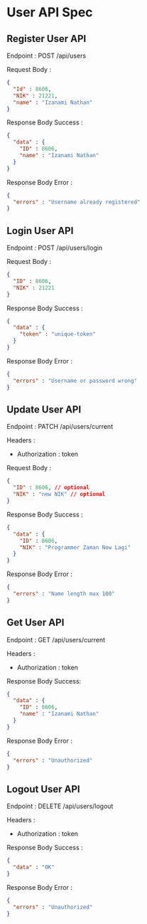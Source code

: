 # User API Spec

## Register User API

Endpoint :  POST /api/users 

Request Body :

```json
{
  "Id" : 8606,
  "NIK" : 21221,
  "name" : "Izanami Nathan"
}
```

Response Body Success :

```json
{
  "data" : {
    "ID" : 8606,
    "name" : "Izanami Nathan"
  }
}
```

Response Body Error : 

```json
{
  "errors" : "Username already registered"
}
```

## Login User API

Endpoint : POST /api/users/login

Request Body :

```json
{
  "ID" : 8606,
  "NIK" : 21221
}
```

Response Body Success : 

```json
{
  "data" : {
    "token" : "unique-token"
  }
}
```

Response Body Error :

```json
{
  "errors" : "Username or password wrong"
}
```

## Update User API

Endpoint : PATCH /api/users/current

Headers :
- Authorization : token 

Request Body :

```json
{
  "ID" : 8606, // optional
  "NIK" : "new NIK" // optional
}
```

Response Body Success : 

```json
{
  "data" : {
    "ID" : 8606,
    "NIK" : "Programmer Zaman Now Lagi"
  }
}
```

Response Body Error : 

```json
{
  "errors" : "Name length max 100"
}
```

## Get User API

Endpoint : GET /api/users/current

Headers :
- Authorization : token

Response Body Success:

```json
{
  "data" : {
    "ID" : 8606,
    "name" : "Izanami Nathan"
  }
}
```

Response Body Error : 

```json
{
  "errors" : "Unauthorized"
}
```

## Logout User API

Endpoint : DELETE /api/users/logout

Headers :
- Authorization : token

Response Body Success : 

```json
{
  "data" : "OK"
}
```

Response Body Error : 

```json
{
  "errors" : "Unauthorized"
}
```
